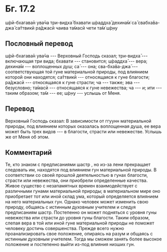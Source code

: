 # Бг. 17.2
ш́рӣ-бхагава̄н ува̄ча
три-видха̄ бхавати ш́раддха̄
дехина̄м̇ са̄ свабха̄ва-джа̄
са̄ттвикӣ ра̄джасӣ чаива
та̄масӣ чети та̄м̇ ш́р̣н̣у
## Пословный перевод

ш́рӣ-бхагава̄н ува̄ча --- Верховный Господь сказал; три-видха̄ ---
включающая три вида; бхавати --- становится; ш́раддха̄ --- вера; дехина̄м
--- воплощенных душ; са̄ --- она; сва-бха̄ва-джа̄ --- соответствующая той
гуне материальной природы, под влиянием которой они находятся; са̄ттвикӣ
--- относящаяся к гуне благости; ра̄джасӣ --- относящаяся к гуне страсти;
ча --- также; эва --- безусловно; та̄масӣ --- относящаяся к гуне
невежества; ча --- и; ити --- таким образом; та̄м --- ее; ш́р̣н̣у --- услышь
от Меня.

## Перевод

Верховный Господь сказал: В зависимости от ггуунн материальной природы,
под влиянием которых оказалась воплощенная душа, ее вера может быть трех
видов --- в благости, страсти или невежестве. Услышь же от Меня об этом.

## Комментарий

Те, кто знаком с предписаниями шастр , но из-за лени прекращает
следовать им, находятся под влиянием гун материальной природы. В
соответствии со своей прошлой деятельностью в гунах благости, страсти
или невежества, они приобрели определенные качества. Живое существо с
незапамятных времен взаимодействует с различными гунами материальной
природы; в материальном мире оно приобретает тот или иной склад ума,
который определяется влиянием на него материальных гун. Однако человек
может изменить свою природу, общаясь с истинным духовным учителем и
следуя предписаниям шастр. Постепенно он может подняться с уровня гуны
невежества или страсти до уровня гуны благости. Таким образом, слепая
вера в той или иной гуне материальной природы не поможет человеку
достичь совершенства. Прежде всего нужно проанализировать свое
положение, опираясь на разум и общаясь с истинным духовным учителем.
Тогда мы сможем занять более высокое положение и постепенно выйти из-под
влияния низших гун.
